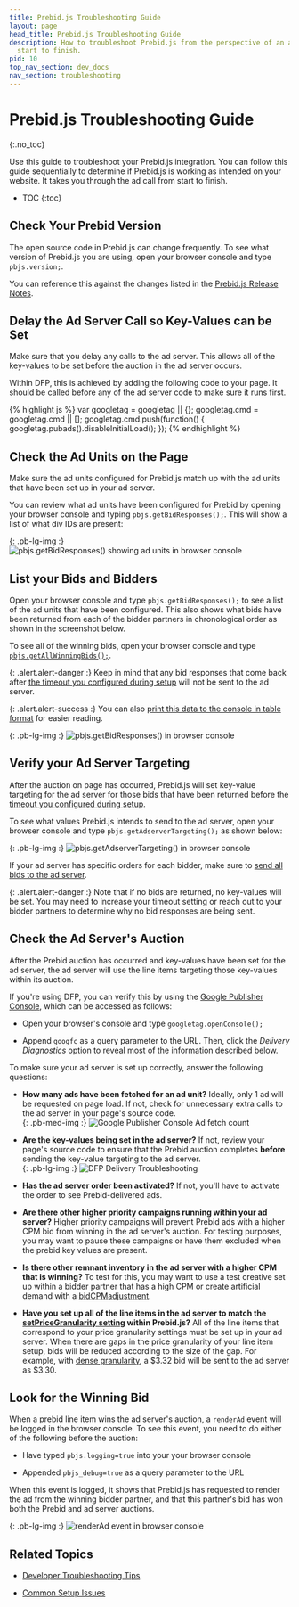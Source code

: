 ```yaml
---
title: Prebid.js Troubleshooting Guide
layout: page
head_title: Prebid.js Troubleshooting Guide
description: How to troubleshoot Prebid.js from the perspective of an ad call from
  start to finish.
pid: 10
top_nav_section: dev_docs
nav_section: troubleshooting
---
```


<div class="bs-docs-section" markdown="1">

# Prebid.js Troubleshooting Guide
{:.no_toc}

Use this guide to troubleshoot your Prebid.js integration. You can follow this guide sequentially to determine if Prebid.js is working as intended on your website. It takes you through the ad call from start to finish.

* TOC
{:toc}

## Check Your Prebid Version

The open source code in Prebid.js can change frequently. To see what version of Prebid.js you are using, open your browser console and type `pbjs.version;`.

You can reference this against the changes listed in the [Prebid.js Release Notes](https://github.com/prebid/Prebid.js/releases).

## Delay the Ad Server Call so Key-Values can be Set

Make sure that you delay any calls to the ad server. This allows all of the key-values to be set before the auction in the ad server occurs.

Within DFP, this is achieved by adding the following code to your page.  It should be called before any of the ad server code to make sure it runs first.

{% highlight js %}
var googletag = googletag || {};
googletag.cmd = googletag.cmd || [];
googletag.cmd.push(function() {
     googletag.pubads().disableInitialLoad();
});
{% endhighlight %}

## Check the Ad Units on the Page

Make sure the ad units configured for Prebid.js match up with the ad units that have been set up in your ad server.

You can review what ad units have been configured for Prebid by opening your browser console and typing `pbjs.getBidResponses();`. This will show a list of what div IDs are present:

{: .pb-lg-img :}
![pbjs.getBidResponses() showing ad units in browser console]({{site.github.url}}/assets/images/overview/prebid-troubleshooting-guide/ad-units.png "pbjs.getBidResponses() showing ad units in browser console")

## List your Bids and Bidders

Open your browser console and type `pbjs.getBidResponses();` to see a list of the ad units that have been configured.  This also shows what bids have been returned from each of the bidder partners in chronological order as shown in the screenshot below.

To see all of the winning bids, open your browser console and type [`pbjs.getAllWinningBids();`]({{site.baseurl}}/dev-docs/publisher-api-reference.html#module_pbjs.getAllWinningBids).

{: .alert.alert-danger :}
Keep in mind that any bid responses that come back after [the timeout you configured during setup]({{site.github.url}}/dev-docs/getting-started.html#set-the-ad-server-timeout) will not be sent to the ad server.

{: .alert.alert-success :}
You can also [print this data to the console in table format](http://prebid.org/dev-docs/toubleshooting-tips.html#see-all-bids-in-the-console) for easier reading.

{: .pb-lg-img :}
![pbjs.getBidResponses() in browser console]({{site.github.url}}/assets/images/overview/prebid-troubleshooting-guide/bids.png "pbjs.getBidResponses()")

## Verify your Ad Server Targeting

After the auction on page has occurred, Prebid.js will set key-value targeting for the ad server for those bids that have been returned before the [timeout you configured during setup]({{site.github.url}}/dev-docs/getting-started.html#set-the-ad-server-timeout).

To see what values Prebid.js intends to send to the ad server, open your browser console and type `pbjs.getAdserverTargeting();` as shown below:

{: .pb-lg-img :}
![pbjs.getAdserverTargeting() in browser console]({{site.github.url}}/assets/images/overview/prebid-troubleshooting-guide/ad-server-target.png "pbjs.getAdserverTargeting()")

If your ad server has specific orders for each bidder, make sure to [send all bids to the ad server]({{site.github.url}}/dev-docs/examples/send-all-bids.html).

{: .alert.alert-danger :}
Note that if no bids are returned, no key-values will be set. You may need to increase your timeout setting or reach out to your bidder partners to determine why no bid responses are being sent.

## Check the Ad Server's Auction

After the Prebid auction has occurred and key-values have been set for the ad server, the ad server will use the line items targeting those key-values within its auction.

If you're using DFP, you can verify this by using the [Google Publisher Console](https://support.google.com/dfp_sb/answer/2462712?hl=en), which can be accessed as follows:

+ Open your browser's console and type `googletag.openConsole();`

+ Append `googfc` as a query parameter to the URL.  Then, click the *Delivery Diagnostics* option to reveal most of the information described below.

To make sure your ad server is set up correctly, answer the following questions:

+ **How many ads have been fetched for an ad unit?** Ideally, only 1 ad will be requested on page load. If not, check for unnecessary extra calls to the ad server in your page's source code.  
  {: .pb-med-img :}
  ![Google Publisher Console Ad fetch count]({{site.github.url}}/assets/images/overview/prebid-troubleshooting-guide/ad-server-1.png "Google Publisher Console Ad fetch count")

+ **Are the key-values being set in the ad server?** If not, review your page's source code to ensure that the Prebid auction completes **before** sending the key-value targeting to the ad server.  
  {: .pb-lg-img :}
  ![DFP Delivery Troubleshooting]({{site.github.url}}/assets/images/overview/prebid-troubleshooting-guide/ad-server-2.png "DFP Delivery Troubleshooting")

+ **Has the ad server order been activated?** If not, you'll have to activate the order to see Prebid-delivered ads.

+ **Are there other higher priority campaigns running within your ad server?** Higher priority campaigns will prevent Prebid ads with a higher CPM bid from winning in the ad server's auction. For testing purposes, you may want to pause these campaigns or have them excluded when the prebid key values are present.

+ **Is there other remnant inventory in the ad server with a higher CPM that is winning?** To test for this, you may want to use a test creative set up within a bidder partner that has a high CPM or create artificial demand with a [bidCPMadjustment]({{site.github.url}}/dev-docs/examples/adjust-price.html).

+ **Have you set up all of the line items in the ad server to match the [setPriceGranularity setting]({{site.github.url}}/dev-docs/examples/custom-price-bucket-using-setpricegranularity.html) within Prebid.js?**  All of the line items that correspond to your price granularity settings must be set up in your ad server.  When there are gaps in the price granularity of your line item setup, bids will be reduced according to the size of the gap.  For example, with [dense granularity]({{site.github.url}}/dev-docs/publisher-api-reference.html#dense-granularity), a $3.32 bid will be sent to the ad server as $3.30.

## Look for the Winning Bid

When a prebid line item wins the ad server's auction, a `renderAd` event will be logged in the browser console. To see this event, you need to do either of the following before the auction:

+ Have typed `pbjs.logging=true` into your your browser console

+ Appended `pbjs_debug=true` as a query parameter to the URL

When this event is logged, it shows that Prebid.js has requested to render the ad from the winning bidder partner, and that this partner's bid has won both the Prebid and ad server auctions.

{: .pb-lg-img :}
![renderAd event in browser console]({{site.github.url}}/assets/images/overview/prebid-troubleshooting-guide/render-ad.png "renderAd event in browser console")

## Related Topics

+ [Developer Troubleshooting Tips]({{site.github.url}}/dev-docs/toubleshooting-tips.html)

+ [Common Setup Issues]({{site.github.url}}/dev-docs/common-issues.html)

</div>
